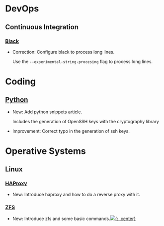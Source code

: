 # DevOps

## Continuous Integration

### [Black](black.md)

* Correction: Configure black to process long lines.

    Use the `--experimental-string-procesing` flag to process long lines.

# Coding

## [Python](python.md)

* New: Add python snippets article.

    Includes the generation of OpenSSH keys with the cryptography library

* Improvement: Correct typo in the generation of ssh keys.

# Operative Systems

## Linux

### [HAProxy](haproxy.md)

* New: Introduce haproxy and how to do a reverse proxy with it.

### [ZFS](zfs.md)

* New: Introduce zfs and some basic commands.[![](not-by-ai.svg){: .center}](https://notbyai.fyi)
